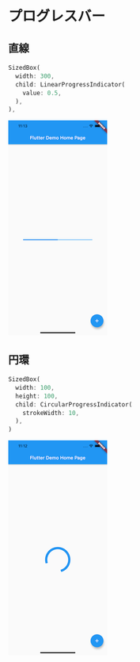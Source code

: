 # プログレスバー

## 直線

```dart
SizedBox(
  width: 300,
  child: LinearProgressIndicator(
    value: 0.5,
  ),
),
```

![](../images/progress_linear.png)

## 円環

```dart
SizedBox(
  width: 100,
  height: 100,
  child: CircularProgressIndicator(
    strokeWidth: 10,
  ),
)
```

![](../images/progress_circle.png)
